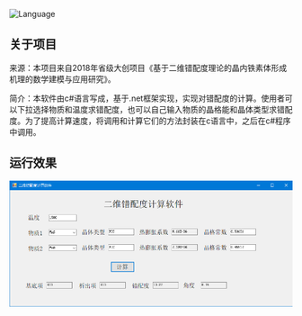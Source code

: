 ![Language](https://img.shields.io/badge/language-csharp-blue)



## 关于项目


来源：本项目来自2018年省级大创项目《基于二维错配度理论的晶内铁素体形成机理的数学建模与应用研究》。

简介：本软件由c#语言写成，基于.net框架实现，实现对错配度的计算。使用者可以下拉选择物质和温度求错配度，也可以自己输入物质的晶格能和晶体类型求错配度。为了提高计算速度，将调用和计算它们的方法封装在c语言中，之后在c#程序中调用。



## 运行效果

![robot](result.png) 







